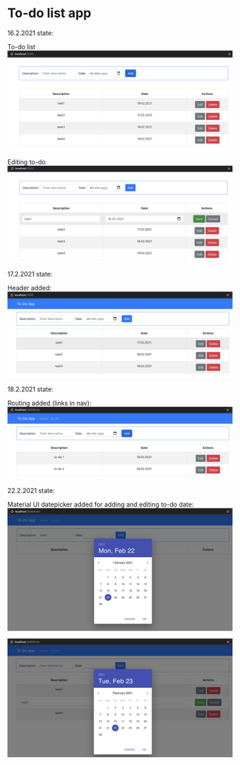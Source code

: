 # To-do list app

16.2.2021 state: 

To-do list 
![ScreenShot](src/screenshots/updList2021-02-16.png) 

Editing to-do
![ScreenShot](src/screenshots/updEdit2021-02-16.png) 

17.2.2021 state:

Header added: 
![ScreenShot](src/screenshots/header2021-02-17.png) 

18.2.2021 state: 

Routing added (links in nav):
![ScreenShot](src/screenshots/routing2021-02-18.png) 

22.2.2021 state: 

Material UI datepicker added for adding and editing to-do date:
![ScreenShot](src/screenshots/datepicker1_2021-02-22.png) 

![ScreenShot](src/screenshots/datepicker2_2021-02-22.png) 
